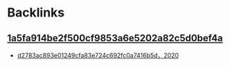 
# Backlinks
## [1a5fa914be2f500cf9853a6e5202a82c5d0bef4a](1a5fa914be2f500cf9853a6e5202a82c5d0bef4a.md)
- [d2783ac893e01249cfa83e724c692fc0a7416b5d，2020](d2783ac893e01249cfa83e724c692fc0a7416b5d，2020.md)

